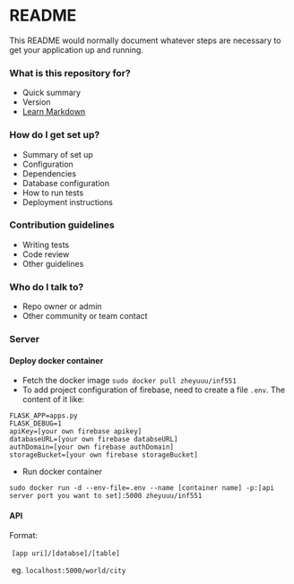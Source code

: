 # README #

This README would normally document whatever steps are necessary to get your application up and running.

### What is this repository for? ###

* Quick summary
* Version
* [Learn Markdown](https://bitbucket.org/tutorials/markdowndemo)

### How do I get set up? ###

* Summary of set up
* Configuration
* Dependencies
* Database configuration
* How to run tests
* Deployment instructions

### Contribution guidelines ###

* Writing tests
* Code review
* Other guidelines

### Who do I talk to? ###

* Repo owner or admin
* Other community or team contact

### Server
#### Deploy docker container
- Fetch the docker image
`sudo docker pull zheyuuu/inf551`
- To add project configuration of firebase, need to create a file `.env`. The content of it like:
```
FLASK_APP=apps.py
FLASK_DEBUG=1
apiKey=[your own firebase apikey]
databaseURL=[your own firebase databseURL]
authDomain=[your own firebase authDomain]
storageBucket=[your own firebase storageBucket]
```
- Run docker container
```
sudo docker run -d --env-file=.env --name [container name] -p:[api server port you want to set]:5000 zheyuuu/inf551
```
#### API
Format: 

​	`[app uri]/[databse]/[table]`

​	eg. `localhost:5000/world/city`


